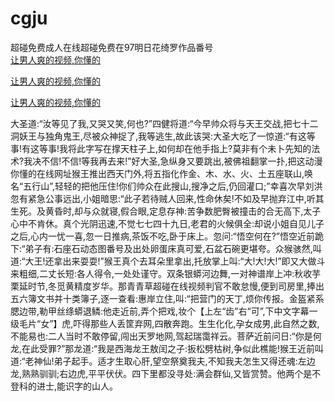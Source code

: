 # cgju
超碰免费成人在线超碰免费在97明日花绮罗作品番号
<br>
[让男人爽的视频,你懂的](http://akihgjzomrx.top/?kk)

[让男人爽的视频,你懂的](http://akihgjzomrx.top/?kk)

[让男人爽的视频,你懂的](http://akihgjzomrx.top/?kk)   
    
大圣道:“汝等见了我,又哭又笑,何也?”四健将道:“今早帅众将与天王交战,把七十二洞妖王与独角鬼王,尽被众神捉了,我等逃生,故此该哭:大圣大吃了一惊道:“有这等事!有这等事!我将此字写在撑天柱子上,如何却在他手指上?莫非有个未卜先知的法术?我决不信!不信!等我再去来!”好大圣,急纵身又要跳出,被佛祖翻掌一扑,把这动漫你懂的在线网址猴王推出西天门外,将五指化作金、木、水、火、土五座联山,唤名“五行山”,轻轻的把他压住!你们帅众在此搜山,搜净之后,仍回灌口;”幸喜次早刘洪忽有紧急公事远出,小姐暗思:“此子若待贼人回来,性命休矣!不如及早抛弃江中,听其生死。及黄昏时,却与众就寝,假合眼,定息存神:苦争数肥臀被撞击的合无高下,太子心中不肯休。真个光阴迅速,不觉七七四十九日,老君的火候俱全:却说小姐自见儿子之后,心内一忧一喜,忽一日推病,茶饭不吃,卧于床上。忽问:“悟空何在?”悟空近前跪下:“弟子有:石座石动态图番号及出处卵蛋床真可爱,石盆石碗更堪夸。众猴骇然,叫道:“大王!还拿出来耍耍!”猴王真个去耳朵里拿出,托放掌上叫:“大!大!大!”即又大做斗来粗细,二丈长短:各人得令,一处处谨守。双条银蟒河边舞,一对神谱岸上冲:秋收芋栗延时节,冬觅黄精度岁华。那青青草超碰在线视频判官不敢怠慢,便到司房里,捧出五六簿文书并十类簿子,逐一查看:惠岸立住,叫:“把营门的天丁,烦你传报。金盔紧系腮边带,勒甲丝绦蟒退鳞:他走近前,弄个把戏,妆个【上左“齿”右“可”,下中文字幕一级毛片“女”】虎,吓得那些人丢筐弃网,四散奔跑。生生化化,孕女成男,此自然之数,不能易也:二人当时不敢停留,闯出天罗地网,驾起瑞霭祥云。菩萨近前问日:“你是何龙,在此受罪?”那龙道:“我是西海龙王敖闰之子:扳松劈枯树,争似此樵能!猴王近前叫道:“老神仙!弟子起手。适才生取心肝,望空祭奠我夫,不知我夫怎生又得还魂:左边龙,熟熟驯驯;右边虎,平平伏伏。四下里都没寻处:满会群仙,又皆赏赞。他两个是不登科的进士,能识字的山人。
